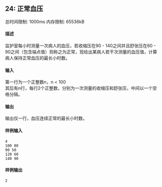 ﻿## 24: 正常血压
总时间限制: 1000ms     内存限制: 65536kB

#### 描述

监护室每小时测量一次病人的血压，若收缩压在90 - 140之间并且舒张压在60 - 90之间（包含端点值）则称之为正常，现给出某病人若干次测量的血压值，计算病人保持正常血压的最长小时数。

#### 输入

第一行为一个正整数n，n < 100  
其后有n行，每行2个正整数，分别为一次测量的收缩压和舒张压，中间以一个空格分隔。

#### 输出

输出仅一行，血压连续正常的最长小时数。

#### 样例输入

	4
	100 80
	90 50
	120 60
	140 90

#### 样例输出

	2


